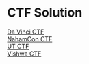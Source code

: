 # CTF Solution
[Da Vinci CTF](../../tree/main/Da%20Vinci%20CTF)<br>
[NahamCon CTF](../../tree/main/NahamCon%20CTF)<br>
[UT CTF](../../tree/main/UT%20CTF)<br>
[Vishwa CTF](../../tree/main/Vishwa%20CTF)<br>
